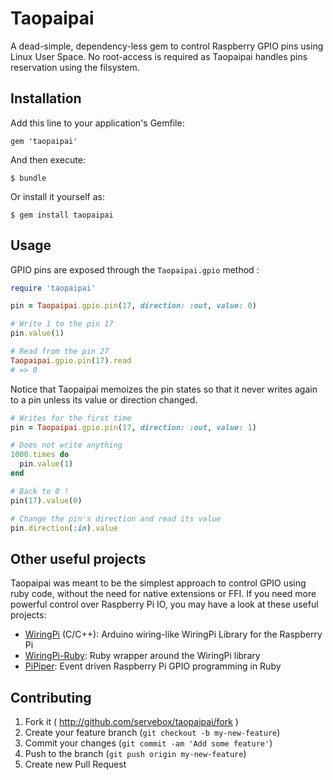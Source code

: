# Taopaipai

A dead-simple, dependency-less gem to control Raspberry GPIO pins using Linux User Space. No
root-access is required as Taopaipai handles pins reservation using the filsystem.

## Installation

Add this line to your application's Gemfile:

    gem 'taopaipai'

And then execute:

    $ bundle

Or install it yourself as:

    $ gem install taopaipai

## Usage

GPIO pins are exposed through the `Taopaipai.gpio` method :

```ruby
require 'taopaipai'

pin = Taopaipai.gpio.pin(17, direction: :out, value: 0)

# Write 1 to the pin 17
pin.value(1)

# Read from the pin 27
Taopaipai.gpio.pin(17).read
# => 0
```

Notice that Taopaipai memoizes the pin states so that it never writes again to a pin unless its
value or direction changed.

```ruby
# Writes for the first time
pin = Taopaipai.gpio.pin(17, direction: :out, value: 1)

# Does not write anything
1000.times do
  pin.value(1)
end

# Back to 0 !
pin(17).value(0)

# Change the pin's direction and read its value
pin.direction(:in).value
```

## Other useful projects

Taopaipai was meant to be the simplest approach to control GPIO using ruby code, without the need
for native extensions or FFI. If you need more powerful control over Raspberry Pi IO, you may have
a look at these useful projects:

* [WiringPi](https://github.com/WiringPi/WiringPi) (C/C++): Arduino wiring-like WiringPi
Library for the Raspberry Pi
* [WiringPi-Ruby](https://github.com/WiringPi/WiringPi-Ruby): Ruby wrapper around the WiringPi
library
* [PiPiper](https://github.com/jwhitehorn/pi_piper): Event driven Raspberry Pi GPIO programming in Ruby

## Contributing

1. Fork it ( http://github.com/servebox/taopaipai/fork )
2. Create your feature branch (`git checkout -b my-new-feature`)
3. Commit your changes (`git commit -am 'Add some feature'`)
4. Push to the branch (`git push origin my-new-feature`)
5. Create new Pull Request
